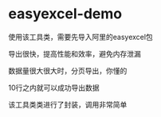 # easyexcel-demo
使用该工具类，需要先导入阿里的easyexcel包

导出很快，提高性能和效率，避免内存泄漏

数据量很大很大时，分页导出，你懂的

10行之内就可以成功导出数据

该工具类类进行了封装，调用非常简单
